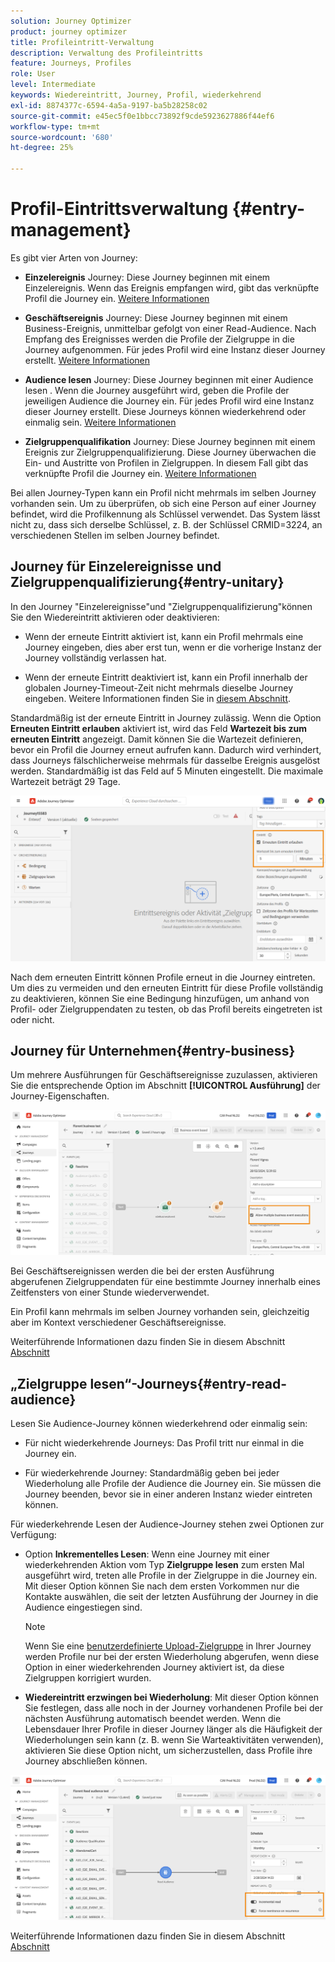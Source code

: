```yaml
---
solution: Journey Optimizer
product: journey optimizer
title: Profileintritt-Verwaltung
description: Verwaltung des Profileintritts
feature: Journeys, Profiles
role: User
level: Intermediate
keywords: Wiedereintritt, Journey, Profil, wiederkehrend
exl-id: 8874377c-6594-4a5a-9197-ba5b28258c02
source-git-commit: e45ec5f0e1bbcc73892f9cde5923627886f44ef6
workflow-type: tm+mt
source-wordcount: '680'
ht-degree: 25%

---
```



# Profil-Eintrittsverwaltung {#entry-management}

Es gibt vier Arten von Journey:

* **Einzelereignis** Journey: Diese Journey beginnen mit einem Einzelereignis. Wenn das Ereignis empfangen wird, gibt das verknüpfte Profil die Journey ein. [Weitere Informationen](#entry-unitary)

* **Geschäftsereignis** Journey: Diese Journey beginnen mit einem Business-Ereignis, unmittelbar gefolgt von einer Read-Audience. Nach Empfang des Ereignisses werden die Profile der Zielgruppe in die Journey aufgenommen. Für jedes Profil wird eine Instanz dieser Journey erstellt. [Weitere Informationen](#entry-business)

* **Audience lesen** Journey: Diese Journey beginnen mit einer Audience lesen . Wenn die Journey ausgeführt wird, geben die Profile der jeweiligen Audience die Journey ein. Für jedes Profil wird eine Instanz dieser Journey erstellt. Diese Journeys können wiederkehrend oder einmalig sein. [Weitere Informationen](#entry-read-audience)

* **Zielgruppenqualifikation** Journey: Diese Journey beginnen mit einem Ereignis zur Zielgruppenqualifizierung. Diese Journey überwachen die Ein- und Austritte von Profilen in Zielgruppen. In diesem Fall gibt das verknüpfte Profil die Journey ein. [Weitere Informationen](#entry-unitary)

Bei allen Journey-Typen kann ein Profil nicht mehrmals im selben Journey vorhanden sein. Um zu überprüfen, ob sich eine Person auf einer Journey befindet, wird die Profilkennung als Schlüssel verwendet. Das System lässt nicht zu, dass sich derselbe Schlüssel, z. B. der Schlüssel CRMID=3224, an verschiedenen Stellen im selben Journey befindet.

## Journey für Einzelereignisse und Zielgruppenqualifizierung{#entry-unitary}

In den Journey &quot;Einzelereignisse&quot;und &quot;Zielgruppenqualifizierung&quot;können Sie den Wiedereintritt aktivieren oder deaktivieren:

* Wenn der erneute Eintritt aktiviert ist, kann ein Profil mehrmals eine Journey eingeben, dies aber erst tun, wenn er die vorherige Instanz der Journey vollständig verlassen hat.

* Wenn der erneute Eintritt deaktiviert ist, kann ein Profil innerhalb der globalen Journey-Timeout-Zeit nicht mehrmals dieselbe Journey eingeben. Weitere Informationen finden Sie in [diesem Abschnitt](../building-journeys/journey-gs.md#global_timeout).

Standardmäßig ist der erneute Eintritt in Journey zulässig. Wenn die Option **Erneuten Eintritt erlauben** aktiviert ist, wird das Feld **Wartezeit bis zum erneuten Eintritt** angezeigt. Damit können Sie die Wartezeit definieren, bevor ein Profil die Journey erneut aufrufen kann. Dadurch wird verhindert, dass Journeys fälschlicherweise mehrmals für dasselbe Ereignis ausgelöst werden. Standardmäßig ist das Feld auf 5 Minuten eingestellt. Die maximale Wartezeit beträgt 29 Tage.

<!--
When a journey ends, its status is **[!UICONTROL Closed]**. New individuals can no longer enter the journey. Persons already in the journey automatically exit the journey. [Learn more](journey-gs.md#entrance)
-->

![](assets/journey-re-entrance.png)

Nach dem erneuten Eintritt können Profile erneut in die Journey eintreten. Um dies zu vermeiden und den erneuten Eintritt für diese Profile vollständig zu deaktivieren, können Sie eine Bedingung hinzufügen, um anhand von Profil- oder Zielgruppendaten zu testen, ob das Profil bereits eingetreten ist oder nicht.

<!--
Due to the 30-day journey timeout, when journey re-entrance is not allowed, we cannot make sure the re-entrance blocking will work more than 30 days. Indeed, as we remove all information about persons who entered the journey 30 days after they enter, we cannot know the person entered previously, more than 30 days ago. -->

## Journey für Unternehmen{#entry-business}

<!--
Business events follow re-entrance rules in the same way as for unitary events. If a journey allows re-entrance, the next business event will be processed.
-->

Um mehrere Ausführungen für Geschäftsereignisse zuzulassen, aktivieren Sie die entsprechende Option im Abschnitt **[!UICONTROL Ausführung]** der Journey-Eigenschaften.

![](assets/business-entry.png)

Bei Geschäftsereignissen werden die bei der ersten Ausführung abgerufenen Zielgruppendaten für eine bestimmte Journey innerhalb eines Zeitfensters von einer Stunde wiederverwendet.

Ein Profil kann mehrmals im selben Journey vorhanden sein, gleichzeitig aber im Kontext verschiedener Geschäftsereignisse.

Weiterführende Informationen dazu finden Sie in diesem Abschnitt [Abschnitt](../event/about-creating-business.md)

## „Zielgruppe lesen“-Journeys{#entry-read-audience}

Lesen Sie Audience-Journey können wiederkehrend oder einmalig sein:

* Für nicht wiederkehrende Journeys: Das Profil tritt nur einmal in die Journey ein.

* Für wiederkehrende Journey: Standardmäßig geben bei jeder Wiederholung alle Profile der Audience die Journey ein. Sie müssen die Journey beenden, bevor sie in einer anderen Instanz wieder eintreten können.

Für wiederkehrende Lesen der Audience-Journey stehen zwei Optionen zur Verfügung:

* Option **Inkrementelles Lesen**: Wenn eine Journey mit einer wiederkehrenden Aktion vom Typ **Zielgruppe lesen** zum ersten Mal ausgeführt wird, treten alle Profile in der Zielgruppe in die Journey ein. Mit dieser Option können Sie nach dem ersten Vorkommen nur die Kontakte auswählen, die seit der letzten Ausführung der Journey in die Audience eingestiegen sind.

  >[!NOTE]
  >
  >Wenn Sie eine [benutzerdefinierte Upload-Zielgruppe](../audience/about-audiences.md#segments-in-journey-optimizer) in Ihrer Journey werden Profile nur bei der ersten Wiederholung abgerufen, wenn diese Option in einer wiederkehrenden Journey aktiviert ist, da diese Zielgruppen korrigiert wurden.

* **Wiedereintritt erzwingen bei Wiederholung**: Mit dieser Option können Sie festlegen, dass alle noch in der Journey vorhandenen Profile bei der nächsten Ausführung automatisch beendet werden. Wenn die Lebensdauer Ihrer Profile in dieser Journey länger als die Häufigkeit der Wiederholungen sein kann (z. B. wenn Sie Warteaktivitäten verwenden), aktivieren Sie diese Option nicht, um sicherzustellen, dass Profile ihre Journey abschließen können.

![](assets/read-audience-options.png)

Weiterführende Informationen dazu finden Sie in diesem Abschnitt [Abschnitt](../building-journeys/read-audience.md#configuring-segment-trigger-activity)

<!--
After 30 days, a Read audience journey switches to the **Finished** status. This behavior is set for 30 days only (i.e. journey timeout default value) as all information about profiles who entered the journey is removed 30 days after they entered. Persons still in the journey automatically are impacted. They exit the journey after the 30 day timeout. 
-->
